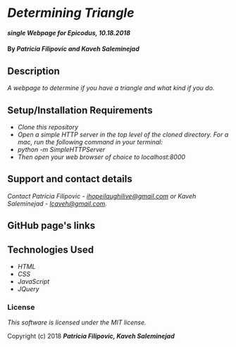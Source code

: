 # _Determining Triangle_

#### _single Webpage for Epicodus, 10.18.2018_

#### By _**Patricia Filipovic and Kaveh Saleminejad**_

## Description

_A webpage to determine if you have a triangle and what kind if you do._

## Setup/Installation Requirements

* _Clone this repository_
* _Open a simple HTTP server in the top level of the cloned directory. For a mac, run the following command in your terminal:_   
* _python -m SimpleHTTPServer_
* _Then open your web browser of choice to localhost:8000_

## Support and contact details

_Contact Patricia Filipovic - ihopeilaughilive@gmail.com or Kaveh Saleminejad - lcaveh@gmail.com._

## GitHub page's links

## Technologies Used

* _HTML_
* _CSS_
* _JavaScript_
* _JQuery_

### License

*This software is licensed under the MIT license.*

Copyright (c) 2018 **_Patricia Filipovic, Kaveh Saleminejad_**
